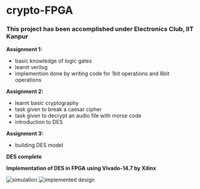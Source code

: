 # crypto-FPGA 
### This project has been accomplished under Electronics Club, IIT Kanpur

**Assignment 1:**
* basic knowledge of logic gates
* learnt verilog 
* implemention done by writing code for 1bit operations and 8bit operations

**Assignment 2:**
* learnt basic cryptography
* task given to break a caesar cipher
* task given to decrypt an audio file with morse code
* introduction to DES

**Assignment 3:**
* building DES model 

**DES complete**

**Implementation of DES in FPGA using Vivado-14.7 by Xilinx**

![simulation](https://user-images.githubusercontent.com/84867574/131877532-a75c2272-37b4-46c0-be1a-264c27a924b5.png)
![implemented design](https://user-images.githubusercontent.com/84867574/131877558-161f0f17-7493-4357-a146-13b5232f9da3.png)

